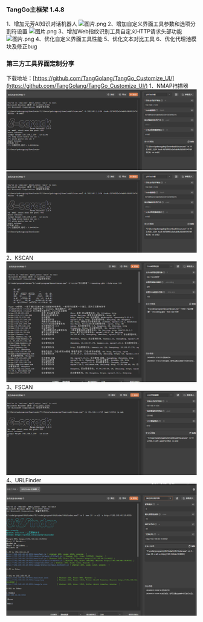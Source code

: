 
### TangGo主框架 1.4.8
1、增加元芳AI知识对话机器人
![图片.png](https://cdn.nlark.com/yuque/0/2024/png/1052418/1717151034999-b792f12f-56f3-445a-bfcd-e858c695199b.png#averageHue=%23444241&clientId=u4e24ec6b-904a-4&from=paste&height=404&id=u82d887ce&originHeight=1114&originWidth=1922&originalType=binary&ratio=1.5&rotation=0&showTitle=false&size=226082&status=done&style=none&taskId=u2ff42cd3-12a8-4ad5-bd0f-2077cde320f&title=&width=697.6666870117188)
2、增加自定义界面工具参数和选项分割符设置
![图片.png](https://cdn.nlark.com/yuque/0/2024/png/1052418/1717144767949-0152e60e-69bb-458d-bcf6-995126eb597c.png#averageHue=%23252525&clientId=u07250950-cfe1-4&from=paste&height=444&id=ud1d57fde&originHeight=1299&originWidth=2049&originalType=binary&ratio=1.5&rotation=0&showTitle=false&size=300720&status=done&style=none&taskId=u0b72f241-c3bf-4c85-9cba-fc599c8be77&title=&width=700.6666870117188)
3、增加Web指纹识别工具自定义HTTP请求头部功能
![图片.png](https://cdn.nlark.com/yuque/0/2024/png/1052418/1717144709244-1c2a978d-4123-4131-8c0d-b69c083e3b23.png#averageHue=%232b2a2a&clientId=u07250950-cfe1-4&from=paste&height=443&id=ugCtL&originHeight=1299&originWidth=2049&originalType=binary&ratio=1.5&rotation=0&showTitle=false&size=316259&status=done&style=none&taskId=u4bfa022e-1268-4552-b9d0-56145e4d895&title=&width=698.6666870117188)
4、优化自定义界面工具性能
5、优化文本对比工具
6、优化代理池模块及修正bug

### 第三方工具界面定制分享
下载地址：[https://github.com/TangGolang/TangGo_Customize_UI/](https://github.com/TangGolang/TangGo_Customize_UI/)
1、NMAP扫描器
![](https://github.com/TangGolang/TangGo_Customize_UI/blob/main/Fscan%E8%87%AA%E5%AE%9A%E4%B9%89%E7%95%8C%E9%9D%A2/image/hashp.png?raw=true#from=url&id=luojh&originalType=binary&ratio=1.5&rotation=0&showTitle=false&status=done&style=none&title=)![](https://raw.githubusercontent.com/TangGolang/TangGo_Customize_UI/main/Fscan%E8%87%AA%E5%AE%9A%E4%B9%89%E7%95%8C%E9%9D%A2/image/hashp.png?token=GHSAT0AAAAAACTAMPUN3JPXPYRC5YZXGVBIZSZUXLA#from=url&height=305&id=ZsNY9&originHeight=611&originWidth=1433&originalType=binary&ratio=1.5&rotation=0&showTitle=false&status=done&style=none&title=&width=715)
2、KSCAN
![](https://raw.githubusercontent.com/TangGolang/TangGo_Customize_UI/main/Kscan%E8%87%AA%E5%AE%9A%E4%B9%89%E7%95%8C%E9%9D%A2/image/fofa_serch.png?token=GHSAT0AAAAAACTAMPUMWFKOVOD6ILMBQBS2ZSZUYAA#from=url&height=452&id=jvWIt&originHeight=904&originWidth=1427&originalType=binary&ratio=1.5&rotation=0&showTitle=false&status=done&style=none&title=&width=713)
3、FSCAN![](https://raw.githubusercontent.com/TangGolang/TangGo_Customize_UI/main/Fscan%E8%87%AA%E5%AE%9A%E4%B9%89%E7%95%8C%E9%9D%A2/image/smdp.png?token=GHSAT0AAAAAACTAMPUMOV4WUCIWX6LHTPIGZSZUYZA#from=url&id=oTALB&originHeight=627&originWidth=1417&originalType=binary&ratio=1.5&rotation=0&showTitle=false&status=done&style=none&title=)4、URLFinder
![](https://raw.githubusercontent.com/TangGolang/TangGo_Customize_UI/main/URLFinder%E8%87%AA%E5%AE%9A%E4%B9%89%E7%95%8C%E9%9D%A2/image/status.png?token=GHSAT0AAAAAACTAMPUNSPI3L74AKKJELZW2ZSZUZAA#from=url&id=VskXD&originHeight=981&originWidth=1416&originalType=binary&ratio=1&rotation=0&showTitle=false&status=done&style=none&title=)

